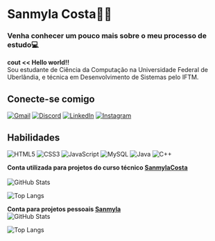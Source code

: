 # Sanmyla Costa👩‍💻
### Venha conhecer um pouco mais sobre o meu processo de estudo💻

<b>cout << Hello world!!</b>
<br>Sou estudante de Ciência da Computação na Universidade Federal de Uberlândia, e técnica em Desenvolvimento de Sistemas pelo IFTM.

## Conecte-se comigo 
[![Gmail](https://img.shields.io/badge/Gmail-333333?style=for-the-badge&logo=gmail&logoColor=red)](mailto:sanmyla007@gmail.com)
[![Discord](https://img.shields.io/badge/Discord-7289DA?style=for-the-badge&logo=discord&logoColor=white)](https://discord.com/channels/@myla0598/)
[![LinkedIn](https://img.shields.io/badge/LinkedIn-0077B5?style=for-the-badge&logo=linkedin&logoColor=white)](https://www.linkedin.com/in/SanmylaSilvaCosta/)
[![Instagram](https://img.shields.io/badge/-Instagram-%23E4405F?style=for-the-badge&logo=instagram&logoColor=white)](https://www.instagram.com/Sanmyla_07/)

## Habilidades
![HTML5](https://img.shields.io/badge/HTML5-E34F26?style=for-the-badge&logo=html5&logoColor=white)
![CSS3](https://img.shields.io/badge/CSS3-1572B6?style=for-the-badge&logo=css3&logoColor=white)
![JavaScript](https://img.shields.io/badge/JavaScript-F7DF1E?style=for-the-badge&logo=javascript&logoColor=black)
![MySQL](https://img.shields.io/badge/MySQL-00000F?style=for-the-badge&logo=mysql&logoColor=white)
![Java](https://img.shields.io/badge/java-%23ED8B00.svg?style=for-the-badge&logo=openjdk&logoColor=white)
![C++](https://img.shields.io/badge/C%2B%2B-00599C?style=for-the-badge&logo=c%2B%2B&logoColor=white)

<b>Conta utilizada para projetos do curso técnico [SanmylaCosta](https://github.com/SanmylaCosta)</b><br><br>
![GitHub Stats](https://github-readme-stats.vercel.app/api?username=SanmylaCosta&theme=transparent&bg_color=000&border_color=30A3DC&show_icons=true&icon_color=30A3DC&title_color=E94D5F&text_color=FFF)

![Top Langs](https://github-readme-stats-git-masterrstaa-rickstaa.vercel.app/api/top-langs/?username=SanmylaCosta&layout=compact&bg_color=000&border_color=30A3DC&title_color=E94D5F&text_color=FFF)


<b>Conta para projetos pessoais [Sanmyla](https://github.com/Sanmyla)</b><br>
![GitHub Stats](https://github-readme-stats.vercel.app/api?username=Sanmyla&theme=transparent&bg_color=000&border_color=30A3DC&show_icons=true&icon_color=30A3DC&title_color=E94D5F&text_color=FFF)

![Top Langs](https://github-readme-stats-git-masterrstaa-rickstaa.vercel.app/api/top-langs/?username=Sanmyla&layout=compact&bg_color=000&border_color=30A3DC&title_color=E94D5F&text_color=FFF)
